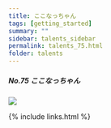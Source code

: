 ```yaml
---
title: ここなっちゃん
tags: [getting_started]
summary: ""
sidebar: talents_sidebar
permalink: talents_75.html
folder: talents
---
```



##### No.75 ここなっちゃん

![](https://yt3.ggpht.com/ytc/AKedOLTbCtN02EVfFE-YogZWgxCbRLhByR3LD-ACoef0xg=s176-c-k-c0x00ffffff-no-rj)






{% include links.html %}
